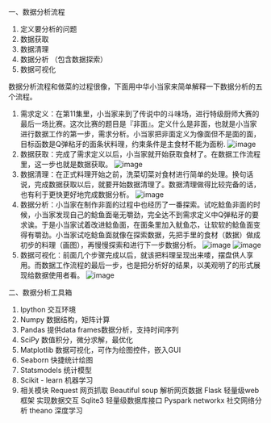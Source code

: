 一、数据分析流程
1. 定义要分析的问题
2. 数据获取
3. 数据清理
4. 数据分析 （包含数据探索）
5. 数据可视化
	
数据分析流程和做菜的过程很像，下面用中华小当家来简单解释一下数据分析的五个流程。
1. 需求定义：在第11集里，小当家来到了传说中的斗味场，进行特级厨师大赛的最后一场比赛。这次比赛的题目是『非面』。定义什么是非面，也就是小当家进行数据工作的第一步，需求分析。小当家把非面定义为像面但不是面的面，目标函数是Q弹粘牙的面条状料理，约束条件是主食材不能为面粉.
 ![image](https://github.com/linmiao/Data102/blob/master/assignment/1w/screenshot/1.png)
2. 数据获取：完成了需求定义以后，小当家就开始获取食材了。在数据工作流程里，这一步也就是数据获取。
 ![image](https://github.com/linmiao/Data102/blob/master/assignment/1w/screenshot/2.png)
3. 数据清理：在正式料理开始之前，洗菜切菜对食材进行简单的处理。换句话说，完成数据获取以后，就要开始数据清理了。数据清理做得比较完备的话，也有利于更快更好地完成数据分析。
 ![image](https://github.com/linmiao/Data102/blob/master/assignment/1w/screenshot/3.png)
4. 数据分析：小当家在制作非面的过程中也经历了一番探索。试吃鲶鱼非面的时候，小当家发现自己的鲶鱼面毫无嚼劲，完全达不到需求定义中Q弹粘牙的要求诶。于是小当家试着改进鲶鱼面，在面条里加入鱿鱼芯，让软软的鲶鱼面变得有嚼劲。小当家试吃鲶鱼面就像在探索数据，先把手里的食材（数据）做成初步的料理（画图），再慢慢探索和进行下一步数据分析。
 ![image](https://github.com/linmiao/Data102/blob/master/assignment/1w/screenshot/4.png)
 ![image](https://github.com/linmiao/Data102/blob/master/assignment/1w/screenshot/5.png)
5. 数据可视化：前面几个步骤完成以后，就该把料理呈现出来喽，摆盘供人享用。而数据工作流程的最后一步，也是把分析好的结果，以美观明了的形式展现给数据使用者看。
 ![image](https://github.com/linmiao/Data102/blob/master/assignment/1w/screenshot/6.png)	

二、数据分析工具箱
1. Ipython
交互环境
2. Numpy
数据结构，矩阵计算
3. Pandas
提供data frames数据分析，支持时间序列
4. SciPy
数值积分，微分求解，最优化
5. Matplotlib
数据可视化，可作为绘图控件，嵌入GUI
6. Seaborn
快捷统计绘图
7. Statsmodels
统计模型
8. Scikit - learn
机器学习
9. 相关模块
Request 网页抓取
Beautiful soup 解析网页数据
Flask 轻量级web框架 实现数据交互
Sqlite3 轻量级数据库接口
Pyspark
networkx 社交网络分析
theano 深度学习
